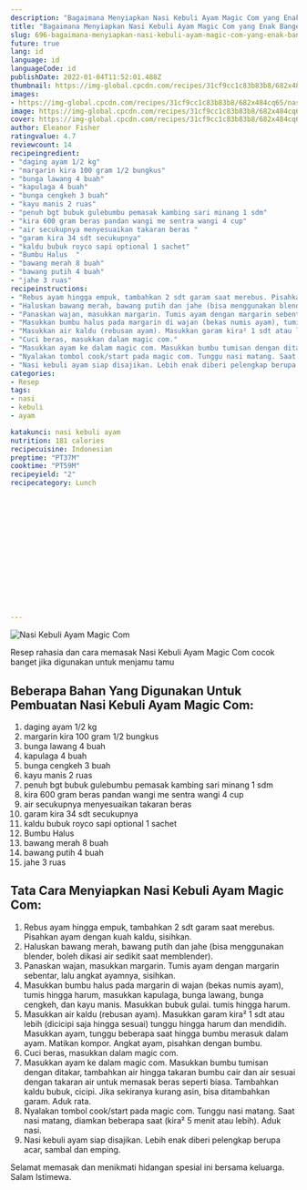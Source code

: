 ```yaml
---
description: "Bagaimana Menyiapkan Nasi Kebuli Ayam Magic Com yang Enak Banget"
title: "Bagaimana Menyiapkan Nasi Kebuli Ayam Magic Com yang Enak Banget"
slug: 696-bagaimana-menyiapkan-nasi-kebuli-ayam-magic-com-yang-enak-banget
future: true
lang: id
language: id
languageCode: id
publishDate: 2022-01-04T11:52:01.488Z 
thumbnail: https://img-global.cpcdn.com/recipes/31cf9cc1c83b83b8/682x484cq65/nasi-kebuli-ayam-magic-com-foto-resep-utama.webp
images:
- https://img-global.cpcdn.com/recipes/31cf9cc1c83b83b8/682x484cq65/nasi-kebuli-ayam-magic-com-foto-resep-utama.webp
image: https://img-global.cpcdn.com/recipes/31cf9cc1c83b83b8/682x484cq65/nasi-kebuli-ayam-magic-com-foto-resep-utama.webp
cover: https://img-global.cpcdn.com/recipes/31cf9cc1c83b83b8/682x484cq65/nasi-kebuli-ayam-magic-com-foto-resep-utama.webp
author: Eleanor Fisher
ratingvalue: 4.7
reviewcount: 14
recipeingredient:
- "daging ayam 1/2 kg"
- "margarin kira 100 gram 1/2 bungkus"
- "bunga lawang 4 buah"
- "kapulaga 4 buah"
- "bunga cengkeh 3 buah"
- "kayu manis 2 ruas"
- "penuh bgt bubuk gulebumbu pemasak kambing sari minang 1 sdm"
- "kira 600 gram beras pandan wangi me sentra wangi 4 cup"
- "air secukupnya menyesuaikan takaran beras "
- "garam kira 34 sdt secukupnya"
- "kaldu bubuk royco sapi optional 1 sachet"
- "Bumbu Halus  "
- "bawang merah 8 buah"
- "bawang putih 4 buah"
- "jahe 3 ruas"
recipeinstructions:
- "Rebus ayam hingga empuk, tambahkan 2 sdt garam saat merebus. Pisahkan ayam dengan kuah kaldu, sisihkan."
- "Haluskan bawang merah, bawang putih dan jahe (bisa menggunakan blender, boleh dikasi air sedikit saat memblender)."
- "Panaskan wajan, masukkan margarin. Tumis ayam dengan margarin sebentar, lalu angkat ayamnya, sisihkan."
- "Masukkan bumbu halus pada margarin di wajan (bekas numis ayam), tumis hingga harum, masukkan kapulaga, bunga lawang, bunga cengkeh, dan kayu manis. Masukkan bubuk gulai. tumis hingga harum."
- "Masukkan air kaldu (rebusan ayam). Masukkan garam kira² 1 sdt atau lebih (dicicipi saja hingga sesuai) tunggu hingga harum dan mendidih. Masukkan ayam, tunggu beberapa saat hingga bumbu merasuk dalam ayam. Matikan kompor. Angkat ayam, pisahkan dengan bumbu."
- "Cuci beras, masukkan dalam magic com."
- "Masukkan ayam ke dalam magic com. Masukkan bumbu tumisan dengan ditakar, tambahkan air hingga takaran bumbu cair dan air sesuai dengan takaran air untuk memasak beras seperti biasa. Tambahkan kaldu bubuk, cicipi. Jika sekiranya kurang asin, bisa ditambahkan garam. Aduk rata."
- "Nyalakan tombol cook/start pada magic com. Tunggu nasi matang. Saat nasi matang, diamkan beberapa saat (kira² 5 menit atau lebih). Aduk nasi."
- "Nasi kebuli ayam siap disajikan. Lebih enak diberi pelengkap berupa acar, sambal dan emping."
categories:
- Resep
tags:
- nasi
- kebuli
- ayam

katakunci: nasi kebuli ayam 
nutrition: 181 calories
recipecuisine: Indonesian
preptime: "PT37M"
cooktime: "PT59M"
recipeyield: "2"
recipecategory: Lunch


     
    
    
    
    
    
    
    
    
    
    
      
    
---
```



![Nasi Kebuli Ayam Magic Com](https://img-global.cpcdn.com/recipes/31cf9cc1c83b83b8/682x484cq65/nasi-kebuli-ayam-magic-com-foto-resep-utama.webp)

Resep rahasia dan cara memasak  Nasi Kebuli Ayam Magic Com cocok banget jika digunakan untuk menjamu tamu

<!--inarticleads1-->

## Beberapa Bahan Yang Digunakan Untuk Pembuatan Nasi Kebuli Ayam Magic Com:

1. daging ayam 1/2 kg
1. margarin kira 100 gram 1/2 bungkus
1. bunga lawang 4 buah
1. kapulaga 4 buah
1. bunga cengkeh 3 buah
1. kayu manis 2 ruas
1. penuh bgt bubuk gulebumbu pemasak kambing sari minang 1 sdm
1. kira 600 gram beras pandan wangi me sentra wangi 4 cup
1. air secukupnya menyesuaikan takaran beras 
1. garam kira 34 sdt secukupnya
1. kaldu bubuk royco sapi optional 1 sachet
1. Bumbu Halus  
1. bawang merah 8 buah
1. bawang putih 4 buah
1. jahe 3 ruas



<!--inarticleads2-->

## Tata Cara Menyiapkan Nasi Kebuli Ayam Magic Com:

1. Rebus ayam hingga empuk, tambahkan 2 sdt garam saat merebus. Pisahkan ayam dengan kuah kaldu, sisihkan.
1. Haluskan bawang merah, bawang putih dan jahe (bisa menggunakan blender, boleh dikasi air sedikit saat memblender).
1. Panaskan wajan, masukkan margarin. Tumis ayam dengan margarin sebentar, lalu angkat ayamnya, sisihkan.
1. Masukkan bumbu halus pada margarin di wajan (bekas numis ayam), tumis hingga harum, masukkan kapulaga, bunga lawang, bunga cengkeh, dan kayu manis. Masukkan bubuk gulai. tumis hingga harum.
1. Masukkan air kaldu (rebusan ayam). Masukkan garam kira² 1 sdt atau lebih (dicicipi saja hingga sesuai) tunggu hingga harum dan mendidih. Masukkan ayam, tunggu beberapa saat hingga bumbu merasuk dalam ayam. Matikan kompor. Angkat ayam, pisahkan dengan bumbu.
1. Cuci beras, masukkan dalam magic com.
1. Masukkan ayam ke dalam magic com. Masukkan bumbu tumisan dengan ditakar, tambahkan air hingga takaran bumbu cair dan air sesuai dengan takaran air untuk memasak beras seperti biasa. Tambahkan kaldu bubuk, cicipi. Jika sekiranya kurang asin, bisa ditambahkan garam. Aduk rata.
1. Nyalakan tombol cook/start pada magic com. Tunggu nasi matang. Saat nasi matang, diamkan beberapa saat (kira² 5 menit atau lebih). Aduk nasi.
1. Nasi kebuli ayam siap disajikan. Lebih enak diberi pelengkap berupa acar, sambal dan emping.




Selamat memasak dan menikmati hidangan spesial ini bersama keluarga. Salam Istimewa.

